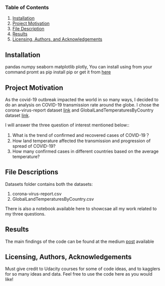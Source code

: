 ### Table of Contents

1. [Installation](#installation)
2. [Project Motivation](#motivation)
3. [File Description](#files)
4. [Results](#results)
5. [Licensing, Authors, and Acknowledgements](#licensing)

## Installation <a name="installation"></a>

pandas
numpy 
seaborn 
matplotlib
plotly, You can install using from your command promt as pip install pip or get it from [here](https://plotly.com/python/getting-started/)

## Project Motivation<a name="motivation"></a>

As the covid-19 outbreak impacted the world in so many ways, I decided to do an analysis on COVID-19 transmission rate around the globe.
I chose the corona-virus-report dataset [link](https://www.kaggle.com/imdevskp/corona-virus-report/download/2UVx3oPVlnwZT6B0waRH%2Fversions%2FZNvkS4Tonp32fXDmH4sL%2Ffiles%2Fcovid_19_clean_complete.csv?datasetVersionNumber=101) and GlobalLandTemperaturesByCountry dataset [link](https://www.kaggle.com/berkeleyearth/climate-change-earth-surface-temperature-data/download/eM0xChhsTAba4VhLeD2K%2Fversions%2FfgruQrMFEPB6Vq19bCe2%2Ffiles%2FGlobalLandTemperaturesByCountry.csv?datasetVersionNumber=2). 


I will answer the three question of interest mentioned below::

1. What is the trend of confirmed and recovered cases of COVID-19？
2. How land temperature affected the transmission and progression of spread of COVID-19?
3. How many confirmed cases in different countries based on the average temperature? 

## File Descriptions <a name="files"></a>

Datasets folder contains both the datasets:

1. corona-virus-report.csv
2. GlobalLandTemperaturesByCountry.csv

There is also a notebook available here to showcsae all my work related to my three questions.



## Results<a name="results"></a>

The main findings of the code can be found at the medium [post]() available



## Licensing, Authors, Acknowledgements<a name="licensing"></a>

Must give credit to Udacity courses for some of code ideas, and to kagglers for so many ideas and data. Feel free to use the code here as you would like!